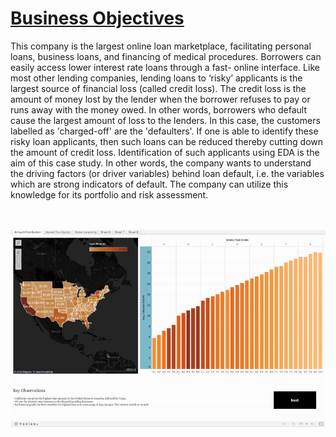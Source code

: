 <h1><a href="https://public.tableau.com/views/LoanDatabase_16639653185000/Dashboard1?:language=en-US&:display_count=n&:origin=viz_share_link">Business Objectives</a></h1>
This company is the largest online loan marketplace, facilitating personal loans, business loans, and financing of medical procedures. Borrowers can easily access lower interest rate loans through a fast- online interface.
Like most other lending companies, lending loans to ‘risky’ applicants is the largest source of financial loss (called credit loss). The credit loss is the amount of money lost by the lender when the borrower refuses to pay or runs away with the money owed. In other words, borrowers who default cause the largest amount of loss to the lenders. In this case, the customers labelled as 'charged-off' are the 'defaulters'.
If one is able to identify these risky loan applicants, then such loans can be reduced thereby cutting down the amount of credit loss. Identification of such applicants using EDA is the aim of this case study.
In other words, the company wants to understand the driving factors (or driver variables) behind loan default, i.e. the variables which are strong indicators of default. The company can utilize this knowledge for its portfolio and risk assessment.

<br></br>
<a href="[](https://public.tableau.com/views/LoanDatabase_16639653185000/Dashboard1?:language=en-US&:display_count=n&:origin=viz_share_link)">![Tableau Preview](https://github.com/NirvanaDogra/Credit_Analysis_AAP/blob/master/tableauPreview.gif)</a>
